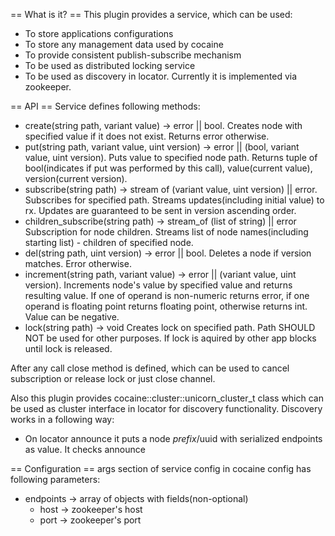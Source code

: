 == What is it? ==
This plugin provides a service, which can be used:
  * To store applications configurations
  * To store any management data used by cocaine
  * To provide consistent publish-subscribe mechanism
  * To be used as distributed locking service
  * To be used as discovery in locator.
Currently it is implemented via zookeeper.

== API ==
Service defines following methods:
  * create(string path, variant value) -> error || bool.
   Creates node with specified value if it does not exist. Returns error otherwise.
  * put(string path, variant value, uint version) -> error || (bool, variant value, uint version).
   Puts value to specified node path. Returns tuple of bool(indicates if put was performed by this call), value(current value), version(current version).
  * subscribe(string path) -> stream of (variant value, uint version) || error.
   Subscribes for specified path. Streams updates(including initial value) to rx. Updates are guaranteed to be sent in version ascending order.
  * children_subscribe(string path) -> stream_of (list of string) || error
   Subscription for node children. Streams list of node names(including starting list) - children of specified node.
  * del(string path, uint version) -> error || bool.
   Deletes a node if version matches. Error otherwise.
  * increment(string path, variant value) -> error || (variant value, uint version).
   Increments node's value by specified value and returns resulting value. If one of operand is non-numeric returns error, if one operand is floating point returns floating point, otherwise returns int. Value can be negative.
  * lock(string path) -> void
   Creates lock on specified path. Path SHOULD NOT be used for other purposes. If lock is  aquired by other app blocks until lock is released.

After any call close method is defined, which can be used to cancel subscription or release lock or just close channel.

Also this plugin provides cocaine::cluster::unicorn_cluster_t class which can be used as cluster interface in locator for discovery functionality.
Discovery works in a following way:
  * On locator announce it puts a node $prefix/$uuid with serialized endpoints as value. It checks announce

== Configuration ==
args section of service config in cocaine config has following parameters:
  * endpoints -> array of objects with fields(non-optional)
    * host -> zookeeper's host
    * port -> zookeeper's port